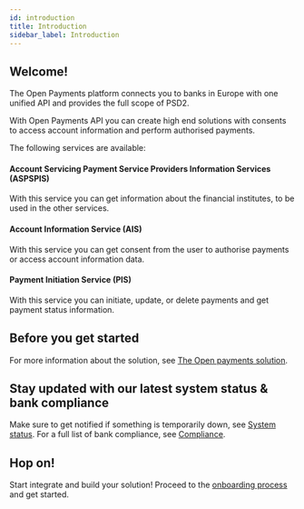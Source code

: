 ```yaml
---
id: introduction
title: Introduction
sidebar_label: Introduction
---
```

## Welcome!
The Open Payments platform connects you to banks in Europe with one unified API and provides the full scope of PSD2.

With Open Payments API you can create high end solutions with consents to access account information and perform authorised payments.

The following services are available:

#### Account Servicing Payment Service Providers Information Services (ASPSPIS)
With this service you can get information about the financial institutes, to be used in the other services.

#### Account Information Service (AIS)
With this service you can get consent from the user to authorise payments or access account information data.

#### Payment Initiation Service (PIS)
With this service you can initiate, update, or delete payments and get payment status information.

## Before you get started
For more information about the solution, see [The Open payments solution](thesolution.md).

## Stay updated with our latest system status & bank compliance 
Make sure to get notified if something is temporarily down, see [System status](systemstatus.md). For a full list of bank compliance, see [Compliance](compliance).

## Hop on!
Start integrate and build your solution!
Proceed to the [onboarding process](onboarding.md) and get started.